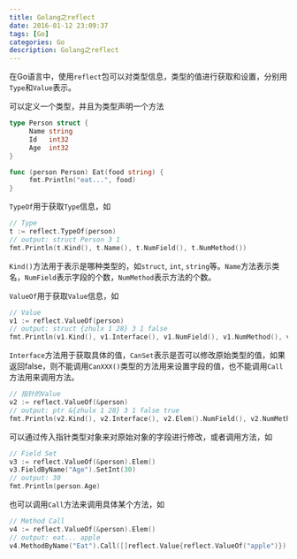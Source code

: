 ```yaml
---
title: Golang之reflect
date: 2016-01-12 23:09:37
tags: [Go]
categories: Go
description: Golang之reflect
---
```


在Go语言中，使用`reflect`包可以对类型信息，类型的值进行获取和设置，分别用`Type`和`Value`表示。

可以定义一个类型，并且为类型声明一个方法

```go
type Person struct {
     Name string
     Id   int32
     Age  int32
}

func (person Person) Eat(food string) {
     fmt.Println("eat...", food)
}
```
<!-- more -->

`TypeOf`用于获取`Type`信息，如

```go
// Type
t := reflect.TypeOf(person)
// output: struct Person 3 1
fmt.Println(t.Kind(), t.Name(), t.NumField(), t.NumMethod())
```

`Kind()`方法用于表示是哪种类型的，如`struct`, `int`, `string`等。`Name`方法表示类名，`NumField`表示字段的个数，`NumMethod`表示方法的个数。

`ValueOf`用于获取`Value`信息，如

```go
// Value
v1 := reflect.ValueOf(person)
// output: struct {zhulx 1 28} 3 1 false
fmt.Println(v1.Kind(), v1.Interface(), v1.NumField(), v1.NumMethod(), v1.CanSet())
```

`Interface`方法用于获取具体的值，`CanSet`表示是否可以修改原始类型的值，如果返回false，则不能调用`CanXXX()`类型的方法用来设置字段的值，也不能调用`Call`方法用来调用方法。

```go
// 指针的Value
v2 := reflect.ValueOf(&person)
// output: ptr &{zhulx 1 28} 3 1 false true
fmt.Println(v2.Kind(), v2.Interface(), v2.Elem().NumField(), v2.NumMethod(), v2.CanSet(), v2.Elem().CanSet())
```

可以通过传入指针类型对象来对原始对象的字段进行修改，或者调用方法，如

```go
// Field Set
v3 := reflect.ValueOf(&person).Elem()
v3.FieldByName("Age").SetInt(30)
// output: 30
fmt.Println(person.Age)
```

也可以调用`Call`方法来调用具体某个方法，如

```go
// Method Call
v4 := reflect.ValueOf(&person).Elem()
// output: eat... apple
v4.MethodByName("Eat").Call([]reflect.Value{reflect.ValueOf("apple")})
```